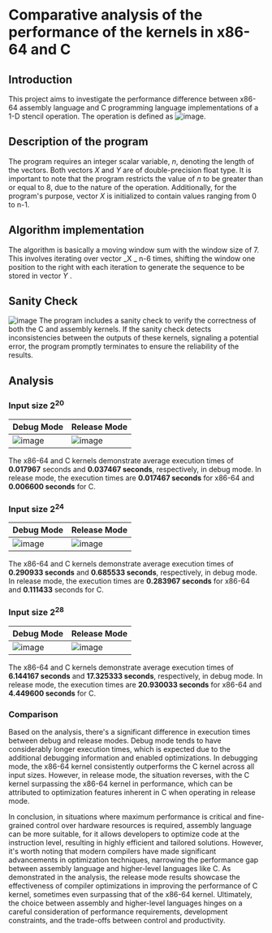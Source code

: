 # Comparative analysis of the performance of the kernels in x86-64 and C

## Introduction
This project aims to investigate the performance difference between x86-64 assembly language and C programming language implementations of a 1-D stencil operation. The operation is defined as ![image](https://github.com/Tiny-Banana/LBYARCH-MP2/assets/89186133/cacefc6f-98a6-4354-a432-2f6868c70140). 

## Description of the program
The program requires an integer scalar variable,  _n_, denoting the length of the vectors. Both vectors _X_  and _Y_  are of double-precision float type. It is important to note that the program restricts the value of _n_ to be greater than or equal to 8, due to the nature of the operation. Additionally, for the program's purpose, vector _X_  is initialized to contain values ranging from 0 to n-1.

## Algorithm implementation
The algorithm is basically a moving window sum with the window size of 7. This involves iterating over vector _X _ n-6 times, shifting the window one position to the right with each iteration to generate the sequence to be stored in vector _Y_ .

## Sanity Check
![image](https://github.com/Tiny-Banana/LBYARCH-MP2/assets/89186133/ecf851c6-4d30-4211-8f8c-5836ee8e3136)
The program includes a sanity check to verify the correctness of both the C and assembly kernels. If the sanity check detects inconsistencies between the outputs of these kernels, signaling a potential error, the program promptly terminates to ensure the reliability of the results.

## Analysis
### Input size 2<sup>20</sup>
| Debug Mode | Release Mode |
|----------|----------|
| ![image](https://github.com/Tiny-Banana/LBYARCH-MP2/assets/89186133/f90baee2-d5f4-42e7-b86c-32b348068365) | ![image](https://github.com/Tiny-Banana/LBYARCH-MP2/assets/89186133/f9b192ab-b1c8-4d53-aedc-d67029df4252)|

The x86-64 and C kernels demonstrate average execution times of **0.017967** seconds and **0.037467 seconds**, respectively, in debug mode. In release mode, the execution times are **0.017467 seconds** for x86-64 and **0.006600 seconds** for C.


### Input size 2<sup>24</sup>
| Debug Mode | Release Mode |
|----------|----------|
| ![image](https://github.com/Tiny-Banana/LBYARCH-MP2/assets/89186133/445c9f41-759a-4a5d-8777-d4061f0f6b48)| ![image](https://github.com/Tiny-Banana/LBYARCH-MP2/assets/89186133/b5fd1846-68c3-4de2-a039-f870ff98228c)|

The x86-64 and C kernels demonstrate average execution times of **0.290933 seconds** and **0.685533 seconds**, respectively, in debug mode. In release mode, the execution times are **0.283967 seconds** for x86-64 and  **0.111433** seconds for C.

### Input size 2<sup>28</sup>
| Debug Mode | Release Mode |
|----------|----------|
|![image](https://github.com/Tiny-Banana/LBYARCH-MP2/assets/89186133/eb1596a0-ff55-481c-82b0-e120eff47f44) |![image](https://github.com/Tiny-Banana/LBYARCH-MP2/assets/89186133/25496553-83cc-49bf-9a36-e78d12e4e5c4)|

The x86-64 and C kernels demonstrate average execution times of **6.144167 seconds** and **17.325333 seconds**, respectively, in debug mode. In release mode, the execution times are **20.930033 seconds** for x86-64 and  **4.449600 seconds** for C.

### Comparison
Based on the analysis, there's a significant difference in execution times between debug and release modes. Debug mode tends to have considerably longer execution times, which is expected due to the additional debugging information and enabled optimizations. In debugging mode, the x86-64 kernel consistently outperforms the C kernel across all input sizes. However, in release mode, the situation reverses, with the C kernel surpassing the x86-64 kernel in performance, which can be attributed to optimization features inherent in C when operating in release mode.

In conclusion, in situations where maximum performance is critical and fine-grained control over hardware resources is required, assembly language can be more suitable, for it allows developers to optimize code at the instruction level, resulting in highly efficient and tailored solutions. However, it's worth noting that modern compilers have made significant advancements in optimization techniques, narrowing the performance gap between assembly language and higher-level languages like C. As demonstrated in the analysis, the release mode results showcase the effectiveness of compiler optimizations in improving the performance of C kernel, sometimes even surpassing that of the x86-64 kernel. Ultimately, the choice between assembly and higher-level languages hinges on a careful consideration of performance requirements, development constraints, and the trade-offs between control and productivity.
